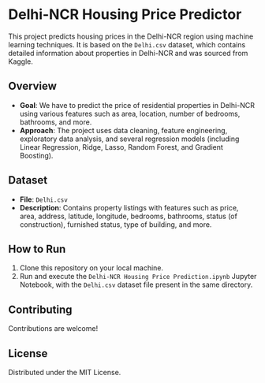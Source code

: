 # Delhi-NCR Housing Price Predictor

This project predicts housing prices in the Delhi-NCR region using machine learning techniques. It is based on the `Delhi.csv` dataset, which contains detailed information about properties in Delhi-NCR and was sourced from Kaggle.

## Overview
- **Goal**: We have to predict the price of residential properties in Delhi-NCR using various features such as area, location, number of bedrooms, bathrooms, and more.
- **Approach**: The project uses data cleaning, feature engineering, exploratory data analysis, and several regression models (including Linear Regression, Ridge, Lasso, Random Forest, and Gradient Boosting).

## Dataset
- **File**: `Delhi.csv`
- **Description**: Contains property listings with features such as price, area, address, latitude, longitude, bedrooms, bathrooms, status (of construction), furnished status, type of building, and more.

## How to Run
1. Clone this repository on your local machine.
2. Run and execute the `Delhi-NCR Housing Price Prediction.ipynb` Jupyter Notebook, with the `Delhi.csv` dataset file present in the same directory.

## Contributing

Contributions are welcome!

## License

Distributed under the MIT License.  
